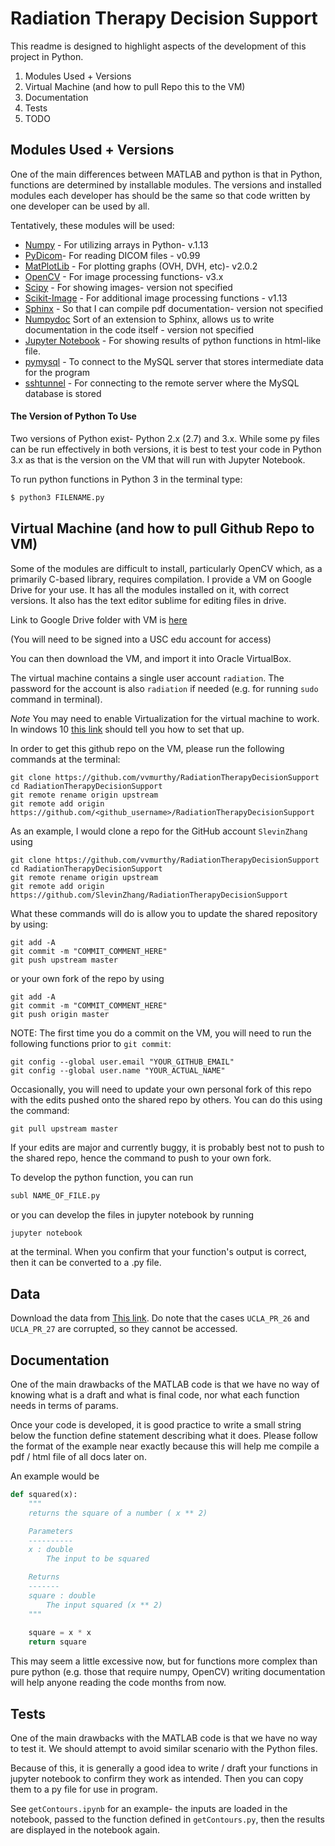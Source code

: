 # Radiation Therapy Decision Support

This readme is designed to highlight aspects of the development of 
this project in Python.

1) Modules Used + Versions
2) Virtual Machine (and how to pull Repo this to the VM)
3) Documentation
4) Tests
5) TODO

## Modules Used + Versions

One of the main differences between MATLAB and python is that in
Python, functions are determined by installable modules. The
versions and installed modules each developer has should
be the same so that code written by one developer can be used by
all.  

Tentatively, these modules will be used:

* [Numpy](www.numpy.org) - For utilizing arrays in Python- v.1.13
* [PyDicom](https://github.com/pydicom/pydicom)- For reading
DICOM files - v0.99
* [MatPlotLib](matplotlib.org) - For plotting graphs (OVH, DVH, etc)- v2.0.2
* [OpenCV](opencv.org/opencv-3-0.html) - For image processing functions- v3.x
* [Scipy](https://www.scipy.org) - For showing images- version not specified
* [Scikit-Image](scikit-image.org) - For additional image processing functions - v1.13
* [Sphinx](www.sphinx-doc.org) - So that I can compile pdf documentation- version not specified
* [Numpydoc](https://github.com/numpy/numpy/blob/master/doc/HOWTO_DOCUMENT.rst.txt)
Sort of an extension to Sphinx, allows us to write documentation in the code itself - version not specified
* [Jupyter Notebook](jupyter.readthedocs.io/en/latest/install.html) - For showing results of python functions in
html-like file.
* [pymysql](https://pymysql.readthedocs.io/en/latest/) - To connect to the MySQL server that stores intermediate
data for the program
* [sshtunnel](https://sshtunnel.readthedocs.io/en/latest/) - For connecting to the remote server where the MySQL
database is stored

#### The Version of Python To Use

Two versions of Python exist- Python 2.x (2.7) and 3.x. While some
py files can be run effectively in both versions, it is best to test
your code in Python 3.x as that is the version on the VM that
will run with Jupyter Notebook. 

To run python functions in Python 3 in the terminal type:
```bash
$ python3 FILENAME.py
```

## Virtual Machine (and how to pull Github Repo to VM)

Some of the modules are difficult to install, particularly OpenCV
which, as a primarily C-based library, requires compilation. I 
provide a VM on Google Drive for your use. It has all the modules installed on it,
with correct versions. It also has the text editor sublime for editing files in drive.

Link to Google Drive folder with VM is [here](https://drive.google.com/drive/folders/0ByJci3kRjjbsbmRGeDlvNko5Ulk?usp=sharing)

(You will need to be signed into a USC edu account for access)

You can then download the VM, and import it into Oracle VirtualBox.

The virtual machine contains a single user account ``radiation``. The 
password for the account is also ``radiation`` if needed (e.g. for running
``sudo`` command in terminal). 

*Note* You may need to enable Virtualization for the virtual machine to work. In windows 10 [this link](https://answers.microsoft.com/en-us/windows/forum/windows_10-other_settings-winpc/cannot-find-the-option-to-enable-intel-vt-x-in/c9203f8a-da57-43be-8c75-cfe43d55cd70) should tell you how to set that up.

In order to get this github repo on the VM, please run the following commands at the terminal:

```shell
git clone https://github.com/vvmurthy/RadiationTherapyDecisionSupport
cd RadiationTherapyDecisionSupport 
git remote rename origin upstream
git remote add origin https://github.com/<github_username>/RadiationTherapyDecisionSupport
```

As an example, I would clone a repo for the GitHub account `SlevinZhang` using
```
git clone https://github.com/vvmurthy/RadiationTherapyDecisionSupport
cd RadiationTherapyDecisionSupport 
git remote rename origin upstream
git remote add origin https://github.com/SlevinZhang/RadiationTherapyDecisionSupport
```

What these commands will do is allow you to update the shared repository
by using:
```shell
git add -A
git commit -m "COMMIT_COMMENT_HERE"
git push upstream master

```

or your own fork of the repo by using 

```shell
git add -A
git commit -m "COMMIT_COMMENT_HERE"
git push origin master
```

NOTE: The first time you do a commit on the VM,
you will need to run the following functions prior
to ``git commit``:
```shell
git config --global user.email "YOUR_GITHUB_EMAIL"
git config --global user.name "YOUR_ACTUAL_NAME"
```

Occasionally, you will need to update your own personal fork of this repo with the edits pushed onto the shared repo by others.
You can do this using the command:

```shell
git pull upstream master
```

If your edits are major and currently buggy, it is probably best
not to push to the shared repo, hence the command to push to your own
fork.

To develop the python function, you can run 

```bash
subl NAME_OF_FILE.py
```

or you can develop the files in jupyter notebook by running
```bash
jupyter notebook
```

at the terminal. When you confirm that your function's output
is correct, then it can be converted to a .py file.

## Data

Download the data from [This link](https://drive.google.com/drive/folders/1YwzKKxY9evcj_MxbuCr-RSCuN3CwmUAt?usp=sharing).
Do note that the cases `UCLA_PR_26` and `UCLA_PR_27` are corrupted, so they cannot be accessed. 

## Documentation

One of the main drawbacks of the MATLAB code is that we have no
way of knowing what is a draft and what is final code, nor what
each function needs in terms of params.

Once your code is developed, it is good
practice to write a small string below the function define statement
describing what it does. Please follow the format of the example near
exactly because this will help me compile a pdf / html file of all docs
later on.

An example would be
```python
def squared(x):
    """
    returns the square of a number ( x ** 2)

    Parameters
    ----------
    x : double
        The input to be squared

    Returns
    -------
    square : double
        The input squared (x ** 2)
    """
    
    square = x * x
    return square

```

This may seem a little excessive now, but for functions more complex
than pure python (e.g. those that require numpy, OpenCV) writing documentation
will help anyone reading the code months from now.

## Tests

One of the main drawbacks with the MATLAB code is that we have
no way to test it. We should attempt to avoid similar scenario with
the Python files.

Because of this, it is generally a good idea to write / draft
your functions in jupyter notebook to confirm they work as intended.
Then you can copy them to a py file for use in program.

See `getContours.ipynb` for an example- the inputs are loaded in the notebook, 
passed to the function defined in `getContours.py`, then
the results are displayed in the notebook again.
